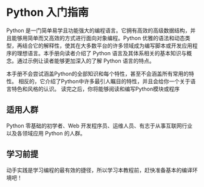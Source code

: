 # Python 入门指南

Python 是一门简单易学且功能强大的编程语言。它拥有高效的高级数据结构，并且能够用简单而又高效的方式进行面向对象编程。Python 优雅的语法和动态类型，再结合它的解释性，使其在大多数平台的许多领域成为编写脚本或开发应用程序的理想语言。本手册向读者介绍了 Python 语言及其体系相关的基本知识与概念。通过示例让读者能够更加深入的了解 Python 语言的特点。

本手册不会尝试涵盖Python的全部知识和每个特性，甚至不会涵盖所有常用的特性。 相反的，它介绍了Python中许多最引人瞩目的特性，并且会给你一个关于语言特色和风格的认识。 读完之后，你将能够阅读和编写Python模块或程序

## 适用人群

Python 零基础的初学者、Web 开发程序员、运维人员、有志于从事互联网行业以及各领域应用 Python 的人群。

## 学习前提

动手实践是学习编程的最有效的捷径，所以学习本教程前，赶快准备基本的编译环境吧！
